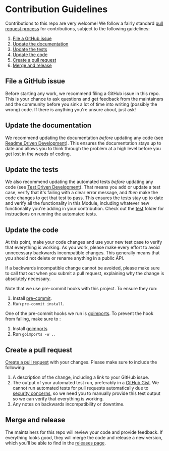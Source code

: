 # Contribution Guidelines

Contributions to this repo are very welcome! We follow a fairly standard [pull request
process](https://help.github.com/articles/about-pull-requests/) for contributions, subject to the following guidelines:

1. [File a GitHub issue](#file-a-github-issue)
1. [Update the documentation](#update-the-documentation)
1. [Update the tests](#update-the-tests)
1. [Update the code](#update-the-code)
1. [Create a pull request](#create-a-pull-request)
1. [Merge and release](#merge-and-release)

## File a GitHub issue

Before starting any work, we recommend filing a GitHub issue in this repo. This is your chance to ask questions and
get feedback from the maintainers and the community before you sink a lot of time into writing (possibly the wrong)
code. If there is anything you're unsure about, just ask!

## Update the documentation

We recommend updating the documentation *before* updating any code (see [Readme Driven
Development](http://tom.preston-werner.com/2010/08/23/readme-driven-development.html)). This ensures the documentation
stays up to date and allows you to think through the problem at a high level before you get lost in the weeds of
coding.

## Update the tests

We also recommend updating the automated tests *before* updating any code (see [Test Driven
Development](https://en.wikipedia.org/wiki/Test-driven_development)). That means you add or update a test case,
verify that it's failing with a clear error message, and *then* make the code changes to get that test to pass. This
ensures the tests stay up to date and verify all the functionality in this Module, including whatever new
functionality you're adding in your contribution. Check out the [test](https://github.com/terraform-modules-krish/terratest/blob/v0.13.13/test) folder for instructions on running the
automated tests.

## Update the code

At this point, make your code changes and use your new test case to verify that everything is working. As you work,
please make every effort to avoid unnecessary backwards incompatible changes. This generally means that you should
not delete or rename anything in a public API.

If a backwards incompatible change cannot be avoided, please make sure to call that out when you submit a pull request,
explaining why the change is absolutely necessary.

Note that we use pre-commit hooks with this project. To ensure they run:

1. Install [pre-commit](https://pre-commit.com/).
1. Run `pre-commit install`.

One of the pre-commit hooks we run is [goimports](https://godoc.org/golang.org/x/tools/cmd/goimports). To prevent the
hook from failing, make sure to :

1. Install [goimports](https://godoc.org/golang.org/x/tools/cmd/goimports)
1. Run `goimports -w .`.

## Create a pull request

[Create a pull request](https://help.github.com/articles/creating-a-pull-request/) with your changes. Please make sure
to include the following:

1. A description of the change, including a link to your GitHub issue.
1. The output of your automated test run, preferably in a [GitHub Gist](https://gist.github.com/). We cannot run
   automated tests for pull requests automatically due to [security
   concerns](https://circleci.com/docs/fork-pr-builds/#security-implications), so we need you to manually provide this
   test output so we can verify that everything is working.
1. Any notes on backwards incompatibility or downtime.

## Merge and release

The maintainers for this repo will review your code and provide feedback. If everything looks good, they will merge the
code and release a new version, which you'll be able to find in the [releases page](../../releases).

